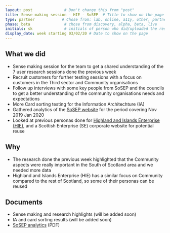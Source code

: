 ```yaml
---
layout: post              # Don't change this from "post"
title: Sense making session - HIE - SoSEP  # Title to show on the page
type: partner            # Chose from: lab, online, a11y, other, partner
phase: beta               # chose from discovery, alpha, beta, live
initials: sk              # initials of person who did/uploaded the research
display_date: week starting 03/02/20 # Date to show on the page
---
```


## What we did
- Sense making session for the team to get a shared understanding of the 7 user research sessions done the previous week
- Recruit customers for further testing sessions with a focus on customers in the Third sector and Community organisations
- Follow up interviews with some key people from SoSEP and the councils to get a better understanding of the community organisations needs and expectations
- More Card sorting testing for the Information Architechture (IA)
- Gathered analytics of the [SoSEP website](https://www.sosep.co.uk/info/7/south-scotland-enterprise) for the period covering Nov 2019 Jan 2020
- Looked at previous personas done for [Highland and Islands Enterprise (HIE)](https://www.hie.co.uk/), and a Scottish Enterprise (SE) corporate website for potential reuse


## Why
- The research done the previous week highlighted that the Community aspects were really important in the South of Scotland area and we needed more data
- Highland and Islands Enterprise (HIE) has a similar focus on Community compared to the rest of Scotland, so some of their personas can be reused

## Documents
- Sense making and research highlights (will be added soon)
- IA and card sorting results (will be added soon)
- [SoSEP analytics](../files/sosep-website-analytics-Nov19-Jan20.pdf) (PDF)

